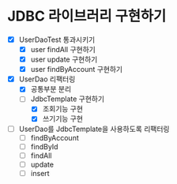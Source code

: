 # JDBC 라이브러리 구현하기

- [x] UserDaoTest 통과시키기
    - [x] user findAll 구현하기
    - [x] user update 구현하기
    - [x] user findByAccount 구현하기
- [x] UserDao 리팩터링
    - [x] 공통부분 분리
    - [ ] JdbcTemplate 구현하기
        - [x] 조회기능 구현
        - [x] 쓰기기능 구현
- [ ] UserDao를 JdbcTemplate을 사용하도록 리팩터링
    - [ ] findByAccount
    - [ ] findById
    - [ ] findAll
    - [ ] update
    - [ ] insert

